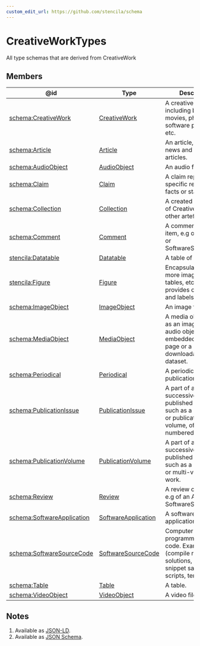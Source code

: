 ```yaml
---
custom_edit_url: https://github.com/stencila/schema
---
```


# CreativeWorkTypes

All type schemas that are derived from CreativeWork

## Members

| @id                                                                  | Type                                                  | Description                                                                                                           |
| -------------------------------------------------------------------- | ----------------------------------------------------- | --------------------------------------------------------------------------------------------------------------------- |
| [schema:CreativeWork](https://schema.org/CreativeWork)               | [CreativeWork](../other/CreativeWork.md)              | A creative work, including books, movies, photographs, software programs, etc.                                        |
| [schema:Article](https://schema.org/Article)                         | [Article](../other/Article.md)                        | An article, including news and scholarly articles.                                                                    |
| [schema:AudioObject](https://schema.org/AudioObject)                 | [AudioObject](../media/AudioObject.md)                | An audio file                                                                                                         |
| [schema:Claim](https://schema.org/Claim)                             | [Claim](../prose/Claim.md)                            | A claim represents specific reviewable facts or statements.                                                           |
| [schema:Collection](https://schema.org/Collection)                   | [Collection](../other/Collection.md)                  | A created collection of CreativeWorks or other artefacts.                                                             |
| [schema:Comment](https://schema.org/Comment)                         | [Comment](../other/Comment.md)                        | A comment on an item, e.g on a Article, or SoftwareSourceCode.                                                        |
| [stencila:Datatable](https://schema.stenci.la/Datatable.jsonld)      | [Datatable](../data/Datatable.md)                     | A table of data.                                                                                                      |
| [stencila:Figure](https://schema.stenci.la/Figure.jsonld)            | [Figure](../prose/Figure.md)                          | Encapsulates one or more images, videos, tables, etc, and provides captions and labels for them.                      |
| [schema:ImageObject](https://schema.org/ImageObject)                 | [ImageObject](../media/ImageObject.md)                | An image file.                                                                                                        |
| [schema:MediaObject](https://schema.org/MediaObject)                 | [MediaObject](../media/MediaObject.md)                | A media object, such as an image, video, or audio object embedded in a web page or a downloadable dataset.            |
| [schema:Periodical](https://schema.org/Periodical)                   | [Periodical](../other/Periodical.md)                  | A periodical publication.                                                                                             |
| [schema:PublicationIssue](https://schema.org/PublicationIssue)       | [PublicationIssue](../other/PublicationIssue.md)      | A part of a successively published publication such as a periodical or publication volume, often numbered.            |
| [schema:PublicationVolume](https://schema.org/PublicationVolume)     | [PublicationVolume](../other/PublicationVolume.md)    | A part of a successively published publication such as a periodical or multi-volume work.                             |
| [schema:Review](https://schema.org/Review)                           | [Review](../other/Review.md)                          | A review of an item, e.g of an Article, or SoftwareSourceCode.                                                        |
| [schema:SoftwareApplication](https://schema.org/SoftwareApplication) | [SoftwareApplication](../code/SoftwareApplication.md) | A software application.                                                                                               |
| [schema:SoftwareSourceCode](https://schema.org/SoftwareSourceCode)   | [SoftwareSourceCode](../code/SoftwareSourceCode.md)   | Computer programming source code. Example: Full (compile ready) solutions, code snippet samples, scripts, templates.  |
| [schema:Table](https://schema.org/Table)                             | [Table](../prose/Table.md)                            | A table.                                                                                                              |
| [schema:VideoObject](https://schema.org/VideoObject)                 | [VideoObject](../media/VideoObject.md)                | A video file.                                                                                                         |

## Notes

1.  Available as [JSON-LD](https://schema.stenci.la/undefined.jsonld).
2.  Available as [JSON Schema](https://schema.stenci.la/v1/CreativeWorkTypes.schema.json).
